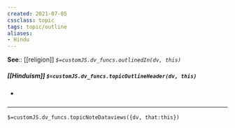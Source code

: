 ```yaml
---
created: 2021-07-05
cssclass: topic
tags: topic/outline
aliases:
- Hindu
---
```


**See**:: [[religion]]
*`$=customJS.dv_funcs.outlinedIn(dv, this)`*

##### [[Hinduism]] `$=customJS.dv_funcs.topicOutlineHeader(dv, this)`
- 

### <hr class="dataviews"/>

`$=customJS.dv_funcs.topicNoteDataviews({dv, that:this})`